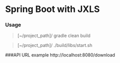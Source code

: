 Spring Boot with JXLS
===================

### Usage

> [~/project_path]/ gradle clean build

> [~/project_path]/ ./build/libs/start.sh

###API URL example
	http://localhost:8080/download
